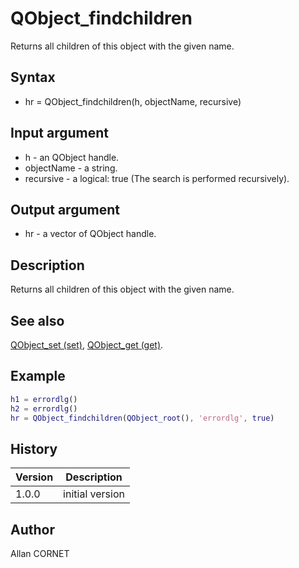 # QObject_findchildren

Returns all children of this object with the given name.

## Syntax

- hr = QObject_findchildren(h, objectName, recursive)

## Input argument

- h - an QObject handle.
- objectName - a string.
- recursive - a logical: true (The search is performed recursively).

## Output argument

- hr - a vector of QObject handle.

## Description

  <p>Returns all children of this object with the given name.</p>

## See also

[QObject_set (set)](QObject_set.html), [QObject_get (get)](QObject_get.html).

## Example

```matlab
h1 = errordlg()
h2 = errordlg()
hr = QObject_findchildren(QObject_root(), 'errordlg', true)
```

## History

| Version | Description     |
| ------- | --------------- |
| 1.0.0   | initial version |

## Author

Allan CORNET
